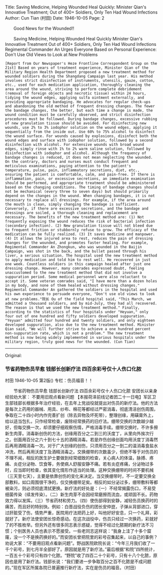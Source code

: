 Title: Saving Medicine, Helping Wounded Heal Quickly: Minister Qian's Innovative Treatment; Out of 400+ Soldiers, Only Ten Had Wound Infections
Author: Cun Tian (村田)
Date: 1946-10-05
Page: 2

　　Good News for the Wounded!!

　　Saving Medicine, Helping Wounded Heal Quickly
    Minister Qian's Innovative Treatment
    Out of 400+ Soldiers, Only Ten Had Wound Infections
    Regimental Commander An Urges Everyone Based on Personal Experience:
    Don't Use Old Views to Look at New Problems

    [Report from Our Newspaper's Heze Frontline Correspondent Group on the 21st] Based on years of treatment experience, Minister Qian of the Military Region Health Department proposed a new treatment method for wounded soldiers during the Shangdang Campaign last year. His method involves strict disinfection of instruments, utensils, gauze, cotton, etc., used for each medication application, thoroughly cleaning the area around the wound, striving to perform complete debridement (removal of foreign objects and necrotic tissue) within 24 hours, tidying the wound edges, applying sulfa ointment externally, and providing appropriate bandaging. He advocates for regular check-ups and abandoning the old method of frequent dressing changes. The fewer the bandage changes, the better, but each time a change is made, the wound condition must be carefully observed, and strict disinfection procedures must be followed. During bandage changes, excessive rubbing of new granulation tissue should be avoided. For disinfecting new wounds, use 2% to 3% iodophor solution on the wound edges, applying it sequentially from the inside out. Use 60% to 75% alcohol to disinfect the wound surface. For wounds caused by explosions, disinfect both the wound edges and surface with iodophor solution, followed by a second disinfection with alcohol. For extensive wounds with broad wound edges, simply rinse with 1% to 2% warm saline solution, followed by disinfection with iodophor and alcohol. Although the frequency of bandage changes is reduced, it does not mean neglecting the wounded. On the contrary, doctors and nurses must conduct frequent and meticulous examinations, paying attention to the patient's temperature, pulse, pain, inflammatory secretions, diet, etc., ensuring the patient is comfortable, calm, and pain-free. If there is inflammation, pain, or excessive secretions, an immediate examination should be performed, and appropriate treatment should be administered based on the changing conditions. The timing of bandage changes should not be mechanical (every three to seven days) but should primarily depend on the changes in the wound. When changing bandages, it is not necessary to replace all dressings. For example, if the area around the mouth is clean, simply changing the bandage is sufficient. Conversely, if there are excessive secretions, and the bandage and dressings are soiled, a thorough cleaning and replacement are necessary. The benefits of the new treatment method are: (1) Not frequently exposing the wound reduces the risk of bacterial infection (secondary infection). (2) New granulation tissue will not bleed due to frequent friction or stubbornly refuse to grow. The efficacy of the medication can be fully realized. (3) It saves medicine and manpower. (4) It allows the injured area to rest, reduces the pain of dressing changes for the wounded, and promotes faster healing. For example, Regimental Commander An Zhongkun, who was wounded in the Baijin Campaign, was shot in the back, and the bullet passed through his liver, a serious situation. The hospital used the new treatment method to apply medication and told him to rest well. He recovered in just one week. Countless soldiers in this campaign healed after just one dressing change. However, many comrades expressed doubt, feeling unaccustomed to the new treatment method that did not involve a suppuration period. Some medical personnel were also reluctant to accept it. Some veteran comrades said, "I have more than a dozen holes in my body, and none of them healed without dressing changes." Regimental Commander An gathered the soldiers in the hospital and used his own experience to persuade everyone, "Don't use old views to look at new problems."院长 Ou of the field hospital said, "This March, we admitted a thousand soldiers, and by mid-July, they had all recovered. The reason is that we used the new treatment method." Finally, according to the statistics of four hospitals under "Heyuan," only four out of one hundred and fifty soldiers developed suppuration. "Yeyuan" admitted four hundred and twenty soldiers, and only eighteen developed suppuration, also due to the new treatment method. Minister Qian said, "We will further strive to achieve a one hundred percent non-suppuration rate, which is not a problem." The new treatment method is now being widely implemented in various hospitals under the military region, truly good news for the wounded. (Cun Tian)



<hr /> 

Original: 


### 节省药物伤员早愈  钱部长创新疗法  四百余彩号仅十人伤口化脓
村田
1946-10-05
第2版()
专栏：伤员福音！！

　　节省药物伤员早愈
    钱部长创新疗法
    四百余彩号仅十人伤口化脓
    安团长以亲身经验劝大家：
    不要用旧观点看新问题
    【本报荷泽前线记者团二十一日电】军区卫生部钱部长根据多年治疗经验，在去年上党战役就提出对伤员的新疗法。他的方法是每次上药用的器械、用具、纱布、棉花等都经过严密消毒，彻底清洁创伤周围，争取在二十四小时内作完善扩创（除去异物及坏死带），整理创缘，用磺膏外上，给以适当包扎，只作经常检查，废除经常换药的旧疗法。绷带交换的次数越少越好，但每交换一次，却须要仔细观察伤情，严格消毒手续。绷带交换时，不许多擦新生肉芽。消毒新创伤的方法，创缘用百分之二到三的沃度丁，从里向外挨次行之。创面用百分之六十到七十五的酒精消毒。若是炸伤创缘创面均用沃度丁消毒然后再用酒精消毒一次。对于广大创缘的创伤，只须用百分之一到二的温消毒食盐水冲洗，然后再用沃度丁及酒精消毒之。交换绷带的次数虽少，但绝不等于对伤员的不理不闻，相反的医生护士要做到经常细致的检查，关心病人的体温，脉搏、疼痛、炎症分泌物、饮食等，务使病人舒服安静不痛。若有炎症疼痛，分泌物过多时，应当即时检查，依其变化情形作适当的处理。这种交换绷带的时间不要机械（三天至七天），主要是依靠创伤的变化来决定。当交换绷带时，不一定要交换全部敷料，如口周围很干净的，仅交换绷带足矣。相反的如分泌过多，绷带敷料等都被染污，则必须彻底清拭更换。新疗法的好处是：（一）不经常揭露伤口，不易受细菌传染（续发传染）。（二）新生肉芽不会因经常磨擦而流血，或顽固不长。药物效力得以发挥。（三）节省药材和劳力。（四）使伤部得到安静，减轻伤员换药时的痛苦，而且好的特别快。例如：白晋战役负伤的团长安仲崑，子弹从背部进口，穿过肝脏受了伤，情势严重，医院用疗法把药上好，叫他好好安息，只一个礼拜，彩就好了。新疗法使安团长惊奇感动。在这次战役中，伤员只经过一次换药，彩就好了的不胜枚举。但另外还有很多同志表示惑疑，觉得不经过化脓期的新疗法不习惯；个别医务人员也表示不愿接受。一些老同志这样说：“我身上洼了十多个窟窿，没一个不是换药换好的。”而安团长曾把院里的彩号召集起来，以自己的事例？劝说大家：“不要用旧观点看新问题”。野战医院欧院长说：“今年三月我们收了一千个彩号，到七月半全部好了。原因就是用了新疗法。”最后根据“和院”四所统计，一百五十个彩号只有四个化脓。“野院”收了四百二十个彩号，只有十八个化脓，原因也是用了新疗法。钱部长说：“我们要进一步争取百分之百不化脓是不成问题的。”现在军区所属各院已普遍推行新疗法，实在是伤员的福音。（村田）
